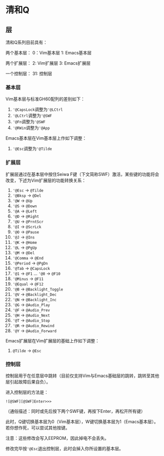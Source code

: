 # 清和Q

## 层

清和Q系列目前具有：

两个基本层：
0：Vim基本层
1: Emacs基本层

两个扩展层：
2: Vim扩展层
3: Emacs扩展层

一个控制层：
31: 控制层

### 基本层

Vim基本层与标准GH60配列的差别如下：
1. `'@CapsLock`调整为`'@LCtrl`
1. `'@LCtrl`调整为`'@SWF`
1. `'@Fn`调整为`'@SWF`
1. `'@RWin`调整为`'@App`

Emacs基本层在Vim基本层上作如下调整：
1. `'@Esc`调整为`'@Tilde`

### 扩展层

扩展层通过在基本层中按住Seiwa F键（下文简称SWF）激活，某些键的功能将会改变，下述为Vim扩展层的功能转换关系：
1. `'@Esc` -> `@Tilde`
1. `'@Bksp` -> `@Del`
1. `'@W` -> `@Up`
1. `'@S` -> `@Down`
1. `'@A` -> `@Left`
1. `'@D` -> `@Right`
1. `'@U` -> `@PrntScr`
1. `'@I` -> `@ScrLck`
1. `'@O` -> `@Pause`
1. `'@J` -> `@Ins`
1. `'@K` -> `@Home`
1. `'@L` -> `@PgUp`
1. `'@M` -> `@Del`
1. `'@Comma` -> `@End`
1. `'@Period` -> `@PgDn`
1. `'@Tab` -> `@CapsLock`
1. `'@1` -> `@F1` ... `'@0` -> `@F10`
1. `'@Minus` -> `@F11`
1. `'@Equal` -> `@F12`
1. `'@B` -> `@Backlight_Toggle`
1. `'@V` -> `@Backlight_Dec`
1. `'@N` -> `@Backlight_Inc`
1. `'@G` -> `@Audio_Play`
1. `'@F` -> `@Audio_Prev`
1. `'@H` -> `@Audio_Next`
1. `'@T` -> `@Audio_Stop`
1. `'@R` -> `@Audio_Rewind`
1. `'@Y` -> `@Audio_Forward`

Emacs扩展层在Vim扩展层的基础上作如下调整：
1. `@Tilde` -> `@Esc`

### 控制层

控制层用于在任意层中跳转（目前仅支持Vim与Emacs基础层的跳转，跳转至其他层引起故障后果自负）。

进入控制层的方法是：

`![@SWF][@SWF]Enter>>>`

（通俗描述：同时或先后按下两个SWF键，再按下Enter，再松开所有键）

此时，Q键切换基本层为0（Vim基本层），W键切换基本层为1（Emacs基本层）。若你想作死，可以尝试其他按键。

注意：这些修改会写入EEPROM，因此掉电不会丢失。

修改完毕按`'@Esc`退出控制层，此时会掉入你所设置的基本层。
